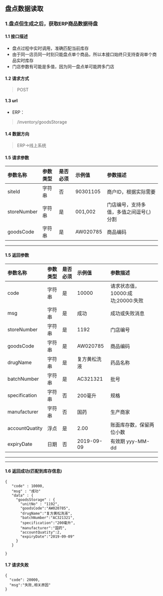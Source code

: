 ## 盘点数据读取
### 1.盘点但生成之后，获取ERP商品数据待盘
#### 1.1 接口描述
* 盘点过程中实时调用，准确匹配当前库存
* 由于同一店员同一时刻只能盘点单个商品，所以本接口始终只支持查询单个商品实时库存
* 门店参数有可能是多值，因为同一盘点单可能跨多门店
#### 1.2 请求方式
> POST
#### 1.3 url
* ERP：
> /inventory/goodsStorage
#### 1.4 数据方向
> ERP->线上系统
#### 1.5 请求参数
| 参数名称 | 参数类型 | 是否必须 | 示例值 | 参数描述  |
| :---         |     :---      |     :--- | :--- | :--- |
| siteId   | 字符串     | 否    | 90301105    | 商户ID，根据实际需要 |
| storeNumber   | 字符串     | 是    | 001,002    | 门店编号，支持多值，多值之间逗号(,)分割 |
| goodsCode   | 字符串     | 是    | AW020785    | 商品编码 |
--------------------- 
#### 1.5 返回参数
| 参数名称 | 参数类型 | 是否必须 | 示例值 | 参数描述  |
| :---         |     :---      |     :--- | :--- | :--- |
| code   | 字符串     | 是    | 10000    | 请求状态值，10000:成功;20000:失败 |
| msg   | 字符串    | 是    | 成功    | 成功或失败消息 |
| storeNumber   | 字符串    | 是    | 1192    | 门店编号 |
| goodsCode   | 字符串    | 是    | AW020785    | 商品编码 |
| drugName   | 字符串    | 是    | 复方黄松洗液    | 药品名称 |
| batchNumber   | 字符串    | 是    | AC321321    | 批号 |
| specification   | 字符串    | 否    | 200毫升    | 规格 |
| manufacturer   | 字符串    | 否    | 国药    | 生产商家 |
| accountQuatity   | 浮点    | 是    | 2.00   | 账面库存数，保留两位小数 |
| expiryDate   | 日期    | 否    | 2019-09-09   | 有效期 yyy-MM-dd |
--------------------- 
--------------------- 
#### 1.6 返回成功(匹配到库存信息)
 ``` 
{
    "code" : 10000,
    "msg" : "成功"
    "data" : {
      "goodsStorage" : {
        "unitNo" : "1192",
        "goodsCode":"AW020785",
        "drugName":"复方黄松洗液",
        "batchNumber":"AC321321",
        "specification":"200毫升",
        "manufacturer":"国药",
        "accountQuatity":2,
        "expiryDate":"2019-09-09"
      }
    }
    
}
```
#### 1.7 请求失败
```
{
  "code": 20000,
  "msg":"失败,相关原因"
}
```

